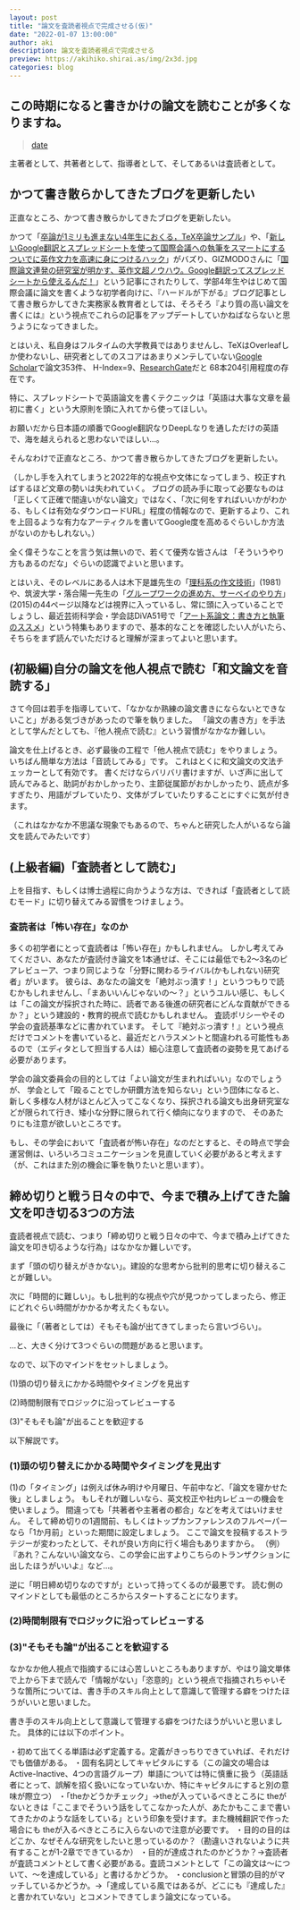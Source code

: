 ```yaml
---
layout: post
title: "論文を査読者視点で完成させる(仮)"
date: "2022-01-07 13:00:00"
author: aki
description: 論文を査読者視点で完成させる
preview: https://akihiko.shirai.as/img/2x3d.jpg
categories: blog
---
```



## この時期になると書きかけの論文を読むことが多くなりますね。

<blockquote class="twitter-tweet" data-width="550" data-dnt="true"><p lang="ja" dir="ltr"></p><a href="https://twitter.com/o_ob/status/1479260282103173123">date</a></blockquote>

主著者として、共著者として、指導者として、そしてあるいは査読者として。

## かつて書き散らかしてきたブログを更新したい

正直なところ、かつて書き散らかしてきたブログを更新したい。

かつて「[卒論が1ミリも進まない4年生におくる，TeX卒論サンプル](https://akihiko.shirai.as/tex-sample.html)」や、「[新しいGoogle翻訳とスプレッドシートを使って国際会議への執筆をスマートにするついでに英作文力を高速に身につけるハック](https://aki.shirai.as/2017/02/google-translate-and-spreadsheet-for-international-submission/)」がバズり、GIZMODOさんに「[国際論文連発の研究室が明かす、英作文超ノウハウ。Google翻訳ってスプレッドシートから使えるんだ！](https://www.gizmodo.jp/2017/03/google_translate_spreadsheet.html)」という記事にされたりして、学部4年生やはじめて国際会議に論文を書くような初学者向けに、『ハードルが下がる』ブログ記事として書き散らかしてきた実務家＆教育者としては、そろそろ『より質の高い論文を書くには』という視点でこれらの記事をアップデートしていかねばならないと思うようになってきました。

とはいえ、私自身はフルタイムの大学教員ではありませんし、TeXはOverleafしか使わないし、研究者としてのスコアはあまりメンテしていない[Google Scholar](https://scholar.google.com/citations?user=9QZTl2AAAAAJ&hl=ja)で論文353件、 H-Index=9、[ResearchGate](https://www.researchgate.net/profile/Akihiko-Shirai)だと 68本204引用程度の存在です。


特に、スプレッドシートで英語論文を書くテクニックは「英語は大事な文章を最初に書く」という大原則を頭に入れてから使ってほしい。

お願いだから日本語の順番でGoogle翻訳なりDeepLなりを通しただけの英語で、海を越えられると思わないでほしい…。

そんなわけで正直なところ、かつて書き散らかしてきたブログを更新したい。

（しかし手を入れてしまうと2022年的な視点や文体になってしまう、校正すればするほど文章の勢いは失われていく。
ブログの読み手に取って必要なものは「正しくて正確で間違いがない論文」ではなく、「次に何をすればいいかがわかる、もしくは有効なダウンロードURL」程度の情報なので、更新するより、これを上回るような有力なアーティクルを書いてGoogle度を高めるぐらいしか方法がないのかもしれない。）

全く偉そうなことを言う気は無いので、若くて優秀な皆さんは
「そういうやり方もあるのだな」ぐらいの認識でよいと思います。

とはいえ、そのレベルにある人は木下是雄先生の「[理科系の作文技術](https://www.amazon.co.jp/%E7%90%86%E7%A7%91%E7%B3%BB%E3%81%AE%E4%BD%9C%E6%96%87%E6%8A%80%E8%A1%93-%E4%B8%AD%E5%85%AC%E6%96%B0%E6%9B%B8-624-%E6%9C%A8%E4%B8%8B-%E6%98%AF%E9%9B%84/dp/4121006240?tag=amazonas-22)」(1981)や、筑波大学・落合陽一先生の「[グループワークの進め方、サーベイのやり方](https://www.slideshare.net/Ochyai/1-ftma15)」(2015)の44ページ以降などは視界に入っているし、常に頭に入っていることでしょうし、最近芸術科学会・学会誌DiVA51号で「[アート系論文：書き方と執筆のススメ](https://art-science.org/diva/)」という特集もありますので、基本的なことを確認したい人がいたら、そちらをまず読んでいただけると理解が深まってよいと思います。


## (初級編)自分の論文を他人視点で読む「和文論文を音読する」

さて今回は若手を指導していて、「なかなか熟練の論文書きにならないとできないこと」がある気づきがあったので筆を執りました。
「論文の書き方」を手法として学んだとしても、『他人視点で読む』という習慣がなかなか難しい。

論文を仕上げるとき、必ず最後の工程で「他人視点で読む」をやりましょう。
いちばん簡単な方法は「音読してみる」です。
これはとくに和文論文の文法チェッカーとして有効です。
書くだけならバリバリ書けますが、いざ声に出して読んでみると、助詞がおかしかったり、主節従属節がおかしかったり、読点が多すぎたり、用語がブレていたり、文体がブレていたりすることにすぐに気が付きます。

（これはなかなか不思議な現象でもあるので、ちゃんと研究した人がいるなら論文を読んでみたいです）

## (上級者編)「査読者として読む」

上を目指す、もしくは博士過程に向かうような方は、できれば「査読者として読むモード」に切り替えてみる習慣をつけましょう。

### 査読者は「怖い存在」なのか
多くの初学者にとって査読者は「怖い存在」かもしれません。
しかし考えてみてください、あなたが査読付き論文を1本通せば、そこには最低でも2～3名のピアレビューア、つまり同じような「分野に関わるライバル(かもしれない)研究者」がいます。
彼らは、あなたの論文を「絶対ぶっ潰す！」というつもりで読むかもしれませんし、「まあいいんじゃないの～？」というユルい感じ、もしくは「この論文が採択された時に、読者である後進の研究者にどんな貢献ができるか？」という建設的・教育的視点で読むかもしれません。
査読ポリシーやその学会の査読基準などに書かれています。
そして『絶対ぶっ潰す！』という視点だけでコメントを書いていると、最近だとハラスメントと間違われる可能性もあるので（エディタとして担当する人は）細心注意して査読者の姿勢を見てあげる必要があります。

学会の論文委員会の目的としては「よい論文が生まれればいい」なのでしょうが、
学会として「殴ることでしか研鑽方法を知らない」という団体になると、新しく多様な人材がほとんど入ってこなくなり、採択される論文も出身研究室などが限られて行き、矮小な分野に限られて行く傾向になりますので、
そのあたりにも注意が欲しいところです。

もし、その学会において「査読者が怖い存在」なのだとすると、その時点で学会運営側は、いろいろコミュニケーションを見直していく必要があると考えます（が、これはまた別の機会に筆を執りたいと思います）。

## 締め切りと戦う日々の中で、今まで積み上げてきた論文を叩き切る3つの方法

査読者視点で読む、つまり「締め切りと戦う日々の中で、今まで積み上げてきた論文を叩き切るような行為」はなかなか難しいです。

まず「頭の切り替えがきかない」。建設的な思考から批判的思考に切り替えることが難しい。

次に「時間的に難しい」。もし批判的な視点や穴が見つかってしまったら、修正にどれぐらい時間がかかるか考えたくもない。

最後に「（著者としては）そもそも論が出てきてしまったら言いづらい」。

…と、大きく分けて3つぐらいの問題があると思います。

なので、以下のマインドをセットしましょう。

(1)頭の切り替えにかかる時間やタイミングを見出す

(2)時間制限有でロジックに沿ってレビューする

(3)"そもそも論"が出ることを歓迎する

以下解説です。

### (1)頭の切り替えにかかる時間やタイミングを見出す

(1)の「タイミング」は例えば休み明けや月曜日、午前中など、「論文を寝かせた後」としましょう。
もしそれが難しいなら、英文校正や社内レビューの機会を使いましょう。
間違っても「共著者や主著者の都合」などを考えてはいけません。
そして締め切りの1週間前、もしくはトップカンファレンスのフルペーパーなら「1か月前」といった期間に設定しましょう。
ここで論文を投稿するストラテジーが変わったとして、それが良い方向に行く場合もありますから。
（例）『あれ？こんないい論文なら、この学会に出すよりこちらのトランザクションに出したほうがいいよ』など…。

逆に「明日締め切りなのですが」といって持ってくるのが最悪です。
読む側のマインドとしても最低のところからスタートすることになります。

### (2)時間制限有でロジックに沿ってレビューする

### (3)"そもそも論"が出ることを歓迎する

なかなか他人視点で指摘するには心苦しいところもありますが、やはり論文単体で上から下まで読んで「情報がない」「恣意的」という視点で指摘されちゃいそうな箇所については、書き手のスキル向上として意識して管理する癖をつけたほうがいいと思いました。

書き手のスキル向上として意識して管理する癖をつけたほうがいいと思いました。
具体的には以下のポイント。

・初めて出てくる単語は必ず定義する。定義がきっちりできていれば、それだけでも価値がある。
・固有名詞としてキャピタルにする（この論文の場合はActive-Inactive、4つの言語グループ）単語については特に慎重に扱う（英語話者にとって、誤解を招く扱いになっていないか、特にキャピタルにすると別の意味が際立つ）
・「theかどうかチェック」→theが入っているべきところに theがないときは「ここまでそういう話をしてこなかった人が、あたかもここまで書いてきたかのような話をしている」という印象を受けます。また機械翻訳で作った場合にも theが入るべきところに入らないので注意が必要です。
・目的の目的はどこか、なぜそんな研究をしたいと思っているのか？（勘違いされないように共有することが1-2章でできているか）
・目的が達成されたのかどうか？→査読者が査読コメントとして書く必要がある。査読コメントとして「この論文は～について、～を達成している」と書けるかどうか。
・conclusionと冒頭の目的がマッチしているかどうか。→「達成している風ではあるが、どこにも『達成した』と書かれていない」とコメントできてしまう論文になっている。
